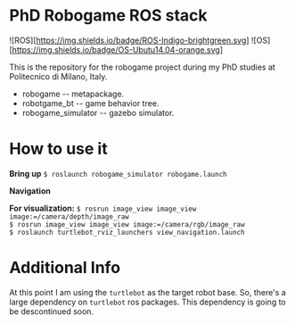 PhD Robogame ROS stack
======================
![ROS][https://img.shields.io/badge/ROS-Indigo-brightgreen.svg]
![OS][https://img.shields.io/badge/OS-Ubutu14.04-orange.svg]

This is the repository for the robogame project during my PhD studies at Politecnico di Milano, Italy.

* robogame -- metapackage. <br/>
* robotgame_bt -- game behavior tree. <br/>
* robogame_simulator -- gazebo simulator. <br/>

How to use it
=============

**Bring up**
`$ roslaunch robogame_simulator robogame.launch` <br/>

**Navigation**


**For visualization:**
`$ rosrun image_view image_view image:=/camera/depth/image_raw` <br/>
`$ rosrun image_view image_view image:=/camera/rgb/image_raw` <br/>
`$ roslaunch turtlebot_rviz_launchers view_navigation.launch` <br/>

Additional Info
===============

At this point I am using the `turtlebot` as the target robot base. So, there's a large dependency on
`turtlebot` ros packages. This dependency is going to be descontinued soon.
